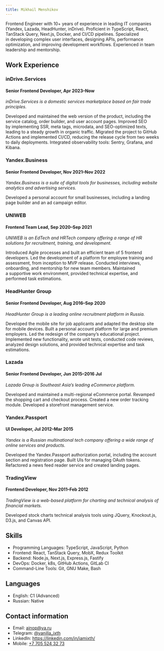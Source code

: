 ```yaml
---
title: Mikhail Menshikov
---
```


Frontend Engineer with 10+ years of experience in leading IT companies (Yandex, Lazada, HeadHunter, inDrive).
Proficient in TypeScript, React, TanStack Query, Next.js, Docker, and CI/CD pipelines.
Specialized in developing complex user interfaces, designing APIs, performance optimization, and improving development workflows.
Experienced in team leadership and mentorship.


## Work Experience


### inDrive.Services
#### Senior Frontend Developer, Apr 2023–Now

_inDrive.Services is a domestic services marketplace based on fair trade principles._

Developed and maintained the web version of the product, including the service catalog, order builder, and user account pages.
Improved SEO by implementing SSR, meta tags, microdata, and SEO-optimized texts, leading to a steady growth in organic traffic.
Migrated the project to GitHub Actions and implemented CI/CD, reducing the release cycle from two weeks to daily deployments.
Integrated observability tools: Sentry, Grafana, and Kibana.


### Yandex.Business
#### Senior Frontend Developer, Nov 2021–Nov 2022

_Yandex.Business is a suite of digital tools for businesses, including website analytics and advertising services._

Developed a personal account for small businesses, including a landing page builder and an ad campaign editor.


### UNIWEB
#### Frontend Team Lead, Sep 2020–Sep 2021

_UNIWEB is an EdTech and HRTech company offering a range of HR solutions for recruitment, training, and development._

Introduced Agile processes and built an efficient team of 5 frontend developers.
Led the development of a platform for employee training and assessment, from inception to MVP release.
Conducted interviews, onboarding, and mentorship for new team members.
Maintained a supportive work environment, provided technical expertise, and performed task estimations.


### HeadHunter Group
#### Senior Frontend Developer, Aug 2016–Sep 2020

_HeadHunter Group is a leading online recruitment platform in Russia._

Developed the mobile site for job applicants and adapted the desktop site for mobile devices.
Built a personal account platform for large and premium employers.
Led the redesign of the company’s educational project.
Implemented new functionality, wrote unit tests, conducted code reviews, analyzed design solutions, and provided technical expertise and task estimations.


### Lazada
#### Senior Frontend Developer, Jun 2015–2016 Jul

_Lazada Group is Southeast Asia’s leading eCommerce platform._

Developed and maintained a multi-regional eCommerce portal.
Revamped the shopping cart and checkout process.
Created a new order tracking module.
Developed a storefront management service.


### Yandex.Passport
#### UI Developer, Jul 2012–Mar 2015

_Yandex is a Russian multinational tech company offering a wide range of online services and products._

Developed the Yandex.Passport authorization portal, including the account section and registration page.
Built UIs for managing OAuth tokens.
Refactored a news feed reader service and created landing pages.


### TradingView
#### Frontend Developer, Nov 2011–Feb 2012

_TradingView is a web-based platform for charting and technical analysis of financial markets._

Developed stock charts technical analysis tools using JQuery, Knockout.js, D3.js, and Canvas API.


## Skills

- Programming Languages: TypeScript, JavaScript, Python
- Frontend: React, TanStack Query, MobX, Redux Toolkit
- Backend: Node.js, Next.js, Express.js, Fastify
- DevOps: Docker, k8s, GitHub Actions, GitLab CI
- Command-Line Tools: Git, GNU Make, Bash


## Languages

- English: C1 (Advanced)
- Russian: Native


## Contact information

- Email: [ainop@ya.ru](mailto:ainop@ya.ru)
- Telegram: [@vanilla_ixth](https://t.me/vanilla_ixth)
- LinkedIn: [https&colon;//linkedin.com/in/iamixth/](https://www.linkedin.com/in/iamixth/)
- Mobile: [+7 705 524 32 73](tel:+77055243273)
